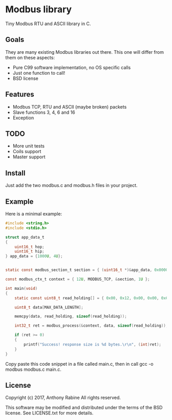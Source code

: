 # Modbus library

Tiny Modbus RTU and ASCII library in C.

## Goals

They are many existing Modbus libraries out there. This one will differ from them on these aspects:

  * Pure C99 software implementation, no OS specific calls
  * Just one function to call!
  * BSD license

## Features

  * Modbus TCP, RTU and ASCII (maybe broken) packets
  * Slave functions 3, 4, 6 and 16
  * Exception
  
## TODO

  * More unit tests
  * Coils support
  * Master support

## Install

Just add the two modbus.c and modbus.h files in your project.
  
## Example

Here is a minimal example:

```c
#include <string.h>
#include <stdio.h>

struct app_data_t
{
    uint16_t hop;
    uint16_t hip;
} app_data = {1000U, 4U};


static const modbus_section_t section = { (uint16_t *)&app_data, 0x0000U, SECTION_SIZE(app_data), MDB_READ_WRITE };

const modbus_ctx_t context = { 12U, MODBUS_TCP, &section, 1U };

int main(void)
{
    static const uint8_t read_holding[] = { 0x00, 0x12, 0x00, 0x00, 0x00, 0x06, 0x0C, 0x03, 0x00, 0x00, 0x00, 0x0A };

    uint8_t data[MAX_DATA_LENGTH];

    memcpy(data, read_holding, sizeof(read_holding));

    int32_t ret = modbus_process(&context, data, sizeof(read_holding));

    if (ret >= 0)
    {
        printf("Success! response size is %d bytes.\r\n", (int)ret);
    }
}

```

Copy paste this code snippet in a file called main.c, then in call gcc -o modbus modbus.c main.c.

## License

Copyright (c) 2017, Anthony Rabine
All rights reserved.

This software may be modified and distributed under the terms of the BSD license.
See LICENSE.txt for more details.
 